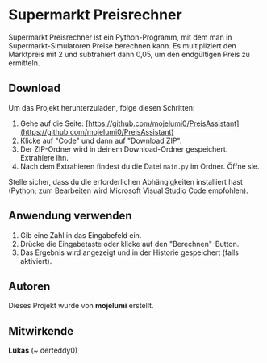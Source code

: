 # Supermarkt Preisrechner

Supermarkt Preisrechner ist ein Python-Programm, mit dem man in Supermarkt-Simulatoren Preise berechnen kann. Es multipliziert den Marktpreis mit 2 und subtrahiert dann 0,05, um den endgültigen Preis zu ermitteln.

## Download

Um das Projekt herunterzuladen, folge diesen Schritten:

1. Gehe auf die Seite: [https://github.com/mojelumi0/PreisAssistant](https://github.com/mojelumi0/PreisAssistant)
2. Klicke auf "Code" und dann auf "Download ZIP".
3. Der ZIP-Ordner wird in deinem Download-Ordner gespeichert. Extrahiere ihn.
4. Nach dem Extrahieren findest du die Datei `main.py` im Ordner. Öffne sie.

Stelle sicher, dass du die erforderlichen Abhängigkeiten installiert hast (Python; zum Bearbeiten wird Microsoft Visual Studio Code empfohlen).

## Anwendung verwenden

1. Gib eine Zahl in das Eingabefeld ein.
2. Drücke die Eingabetaste oder klicke auf den "Berechnen"-Button.
3. Das Ergebnis wird angezeigt und in der Historie gespeichert (falls aktiviert).

## Autoren

Dieses Projekt wurde von **mojelumi** erstellt.

## Mitwirkende

**Lukas** (~ derteddy0)
